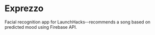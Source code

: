 # Exprezzo
Facial recognition app for LaunchHacks--recommends a song based on predicted mood using Firebase API.
